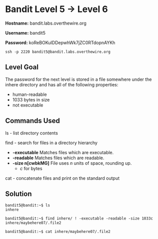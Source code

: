 # Bandit Level 5 → Level 6

**Hostname:** bandit.labs.overthewire.org

**Username:** bandit5

**Password:** koReBOKuIDDepwhWk7jZC0RTdopnAYKh

```
ssh -p 2220 bandit5@bandit.labs.overthewire.org
```

## Level Goal

The password for the next level is stored in a file somewhere under the inhere directory and has all of the following properties:
- human-readable
- 1033 bytes in size
- not executable

## Commands Used

ls - list directory contents

find - search for files in a directory hierarchy
- **-executable**  Matches  files  which  are  executable.
- **-readable** Matches files which are readable.
- **-size n[cwbkMG]** File uses *n* units of space, rounding up.
  - *c* for bytes

cat - concatenate files and print on the standard output

## Solution

```
bandit5@bandit:~$ ls
inhere
```
```
bandit5@bandit:~$ find inhere/ ! -executable -readable -size 1033c
inhere/maybehere07/.file2
```
```
bandit5@bandit:~$ cat inhere/maybehere07/.file2
```
